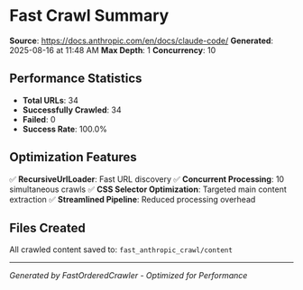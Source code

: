 # Fast Crawl Summary

**Source**: https://docs.anthropic.com/en/docs/claude-code/
**Generated**: 2025-08-16 at 11:48 AM
**Max Depth**: 1
**Concurrency**: 10

## Performance Statistics

- **Total URLs**: 34
- **Successfully Crawled**: 34
- **Failed**: 0
- **Success Rate**: 100.0%

## Optimization Features

✅ **RecursiveUrlLoader**: Fast URL discovery
✅ **Concurrent Processing**: 10 simultaneous crawls
✅ **CSS Selector Optimization**: Targeted main content extraction
✅ **Streamlined Pipeline**: Reduced processing overhead

## Files Created

All crawled content saved to: `fast_anthropic_crawl/content`

---

*Generated by FastOrderedCrawler - Optimized for Performance*

